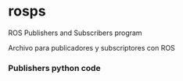 # rosps
ROS Publishers and Subscribers program


Archivo para publicadores y subscriptores con ROS

### Publishers python code 


